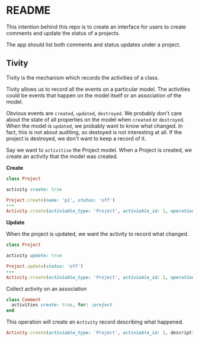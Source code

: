 # README

This intention behind this repo is to create an interface for 
users to create comments and update the status of a projects.

The app should list both comments and status updates under a project.


## Tivity

Tivity is the mechanism which records the activities of a class.

Tivity allows us to record all the events on a particular model. The activities could be events that happen on the model itself or an association of the model.

Obvious events are `created`, `updated`, `destroyed`.
We probably don't care about the state of all properties on the model when `created` or `destroyed`. When the model is `updated`, we probably want to know what changed.
In fact, this is not about auditing, so destoyed is not interesting at all. If the project is destroyed, we don't want to keep a record of it.


Say we want to `activitise` the Project model. When a Project is created, we create an activity that the model was created.

**Create**

```ruby
class Project

activity create: true
```

```ruby
Project.create(name: 'p1', status: 'off')
---
Activity.create(activiable_type: 'Project', activiable_id: 1, operation: :created)
```

**Update**

When the project is updated, we want the activity to record what changed.
```ruby
class Project

activity update: true
```

```ruby
Project.update(status: 'off')
---
Activity.create(activiable_type: 'Project', activiable_id: 1, operation: :updated, diff: "{status: ['on', 'off']")
```

Collect activity on an association

```ruby
class Comment
  activities create: true, for: :project
end
```

This operation will create an `Activity` record describing what happened.

```ruby
Activity.create(activiable_type: 'Project', activiable_id: 1, description, activised_type: Comment, activised_id: 1)
```

